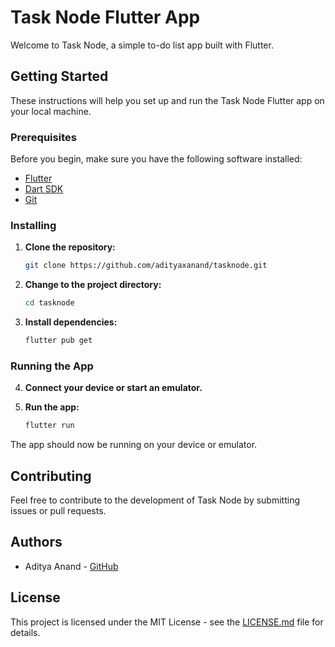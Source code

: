 # Task Node Flutter App

Welcome to Task Node, a simple to-do list app built with Flutter.

## Getting Started

These instructions will help you set up and run the Task Node Flutter app on your local machine.

### Prerequisites

Before you begin, make sure you have the following software installed:

- [Flutter](https://flutter.dev/docs/get-started/install)
- [Dart SDK](https://dart.dev/get-dart)
- [Git](https://git-scm.com/book/en/v2/Getting-Started-Installing-Git)

### Installing

1. **Clone the repository:**

    ```bash
    git clone https://github.com/adityaxanand/tasknode.git
    ```

2. **Change to the project directory:**

    ```bash
    cd tasknode
    ```

3. **Install dependencies:**

    ```bash
    flutter pub get
    ```

### Running the App

4. **Connect your device or start an emulator.**

5. **Run the app:**

    ```bash
    flutter run
    ```

The app should now be running on your device or emulator.

## Contributing

Feel free to contribute to the development of Task Node by submitting issues or pull requests.

## Authors

- Aditya Anand - [GitHub](https://github.com/adityaxanand)

## License

This project is licensed under the MIT License - see the [LICENSE.md](LICENSE.md) file for details.
